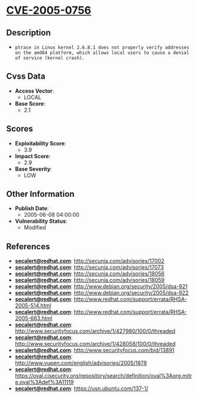 
# [CVE-2005-0756](http://secunia.com/advisories/17002)

## Description

- `ptrace in Linux kernel 2.6.8.1 does not properly verify addresses on the amd64 platform, which allows local users to cause a denial of service (kernel crash).`

## Cvss Data

- **Access Vector**:
  - LOCAL
- **Base Score**:
  - 2.1

## Scores

- **Exploitability Score**:
  - 3.9
- **Impact Score**:
  - 2.9
- **Base Severity**:
  - LOW

## Other Information

- **Publish Date**:
  - 2005-06-08 04:00:00
- **Vulnerability Status**:
  - Modified

## References

- **secalert@redhat.com**: http://secunia.com/advisories/17002
- **secalert@redhat.com**: http://secunia.com/advisories/17073
- **secalert@redhat.com**: http://secunia.com/advisories/18056
- **secalert@redhat.com**: http://secunia.com/advisories/18059
- **secalert@redhat.com**: http://www.debian.org/security/2005/dsa-921
- **secalert@redhat.com**: http://www.debian.org/security/2005/dsa-922
- **secalert@redhat.com**: http://www.redhat.com/support/errata/RHSA-2005-514.html
- **secalert@redhat.com**: http://www.redhat.com/support/errata/RHSA-2005-663.html
- **secalert@redhat.com**: http://www.securityfocus.com/archive/1/427980/100/0/threaded
- **secalert@redhat.com**: http://www.securityfocus.com/archive/1/428058/100/0/threaded
- **secalert@redhat.com**: http://www.securityfocus.com/bid/13891
- **secalert@redhat.com**: http://www.vupen.com/english/advisories/2005/1878
- **secalert@redhat.com**: https://oval.cisecurity.org/repository/search/definition/oval%3Aorg.mitre.oval%3Adef%3A11119
- **secalert@redhat.com**: https://usn.ubuntu.com/137-1/
